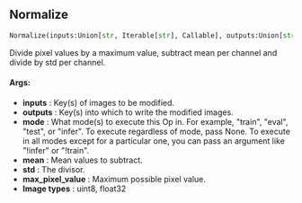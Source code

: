 ## Normalize
```python
Normalize(inputs:Union[str, Iterable[str], Callable], outputs:Union[str, Iterable[str]], mode:Union[NoneType, str, Iterable[str]]=None, mean:Union[float, Tuple[float, ...]]=(0.485, 0.456, 0.406), std:Union[float, Tuple[float, ...]]=(0.229, 0.224, 0.225), max_pixel_value:float=255.0)
```
Divide pixel values by a maximum value, subtract mean per channel and divide by std per channel.


#### Args:

* **inputs** :  Key(s) of images to be modified.
* **outputs** :  Key(s) into which to write the modified images.
* **mode** :  What mode(s) to execute this Op in. For example, "train", "eval", "test", or "infer". To execute        regardless of mode, pass None. To execute in all modes except for a particular one, you can pass an argument        like "!infer" or "!train".
* **mean** :  Mean values to subtract.
* **std** :  The divisor.
* **max_pixel_value** :  Maximum possible pixel value.
* **Image types** :     uint8, float32